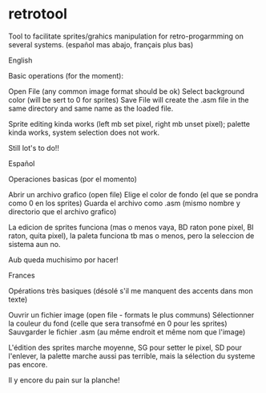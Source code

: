 # retrotool
Tool to facilitate sprites/grahics manipulation for retro-progarmming on several systems.
(español mas abajo, français plus bas)

English

Basic operations (for the moment):

Open File (any common image format should be ok)
Select background color (will be sert to 0 for sprites)
Save File will create the .asm file in the same directory and same name as the loaded file.

Sprite editing kinda works (left mb set pixel, right mb unset pixel); palette kinda works, system selection does not work.

Still lot's to do!!

Español

Operaciones basicas (por el momento)

Abrir un archivo grafico (open file)
Elige el color de fondo (el que se pondra como 0 en los sprites)
Guarda el archivo como .asm (mismo nombre y directorio que el archivo grafico)

La edicion de sprites funciona (mas o menos vaya, BD raton pone pixel, BI raton, quita pixel), la paleta funciona tb mas o menos, pero la seleccion de sistema aun no.

Aub queda muchisimo por hacer!

Frances

Opérations très basiques (désolé s'il me manquent des accents dans mon texte)

Ouvrir un fichier image (open file - formats le plus communs)
Sélectionner la couleur du fond (celle que sera transofmé en 0 pour les sprites)
Sauvgarder le fichier .asm (au même endroit et même nom que l'image)

L'édition des sprites marche moyenne, SG pour setter le pixel, SD pour l'enlever, la palette marche aussi pas terrible, mais la sélection du systeme pas encore.

Il y encore du pain sur la planche!

